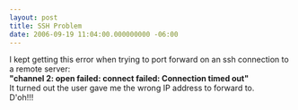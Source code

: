 ```yaml
---
layout: post
title: SSH Problem
date: 2006-09-19 11:04:00.000000000 -06:00
---
```

I kept getting this error when trying to port forward on an ssh connection to a remote server:<span style="font-weight:bold;"><br />"channel 2: open failed: connect failed: Connection timed out"</span><br />It turned out the user gave me the wrong IP address to forward to.<br />D'oh!!!

